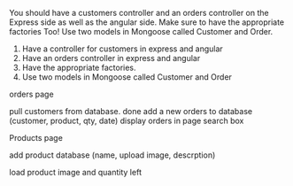 You should have a customers controller and an orders controller on the Express side as well as the angular side.  Make sure to have the appropriate factories Too!  Use two models in Mongoose called Customer and Order.

1. Have a controller for customers in express and angular
2. Have an orders controller in express and angular
3. Have the appropriate factories.
4. Use two models in Mongoose called Customer and Order



orders page

pull customers from database. done
add a new orders to database (customer, product, qty, date)
display orders in page 
search box

Products page

add product database (name, upload image, descrption)

load product image and quantity left





